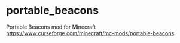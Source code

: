 # portable_beacons
 Portable Beacons mod for Minecraft
 https://www.curseforge.com/minecraft/mc-mods/portable-beacons

